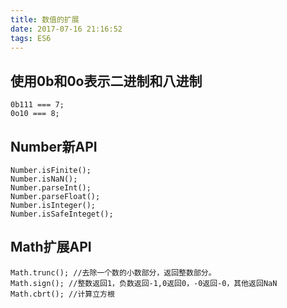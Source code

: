 ```yaml
---
title: 数值的扩展
date: 2017-07-16 21:16:52
tags: ES6
---
```





## 使用0b和0o表示二进制和八进制
<!--more-->

```
0b111 === 7;
0o10 === 8;
```

## Number新API

```
Number.isFinite();
Number.isNaN();
Number.parseInt();
Number.parseFloat();
Number.isInteger();
Number.isSafeInteget();
```

## Math扩展API

```
Math.trunc(); //去除一个数的小数部分，返回整数部分。
Math.sign(); //整数返回1，负数返回-1,0返回0，-0返回-0，其他返回NaN
Math.cbrt(); //计算立方根

```


